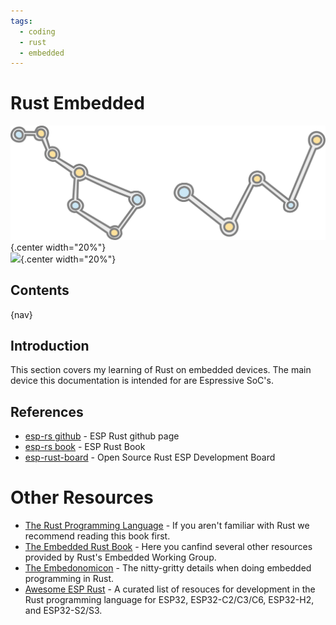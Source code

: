 ```yaml
---
tags:
  - coding
  - rust
  - embedded
---
```


# Rust Embedded

![](img/logo.svg){.center width="20%"}
<br>
![](img/rustacean.svg){.center width="20%"}

## Contents

{nav}

## Introduction

This section covers my learning of Rust on embedded devices. The main device this documentation is intended for are Espressive SoC's.

## References

- [esp-rs github](https://github.com/esp-rs) - ESP Rust github page
- [esp-rs book](https://esp-rs.github.io/book/) - ESP Rust Book
- [esp-rust-board](https://github.com/esp-rs/esp-rust-board) - Open Source Rust ESP Development Board

# Other Resources

- [The Rust Programming Language](https://doc.rust-lang.org/book/) - If you aren't familiar with Rust we recommend reading this book first.
- [The Embedded Rust Book](https://docs.rust-embedded.org/book/index.html) - Here you canfind several other resources provided by Rust's Embedded Working Group.
- [The Embedonomicon](https://docs.rust-embedded.org/embedonomicon/) - The nitty-gritty details when doing embedded programming in Rust.
- [Awesome ESP Rust](https://github.com/esp-rs/awesome-esp-rust) - A curated list of resouces for development in the Rust programming language for ESP32, ESP32-C2/C3/C6, ESP32-H2, and ESP32-S2/S3.
